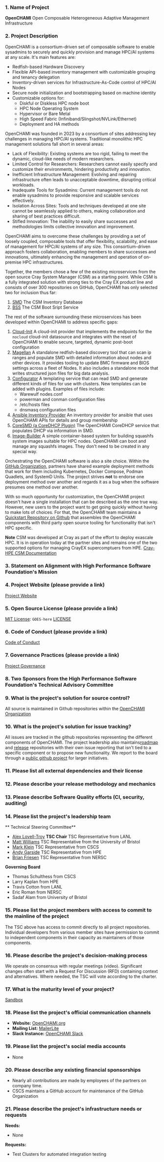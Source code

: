 ### 1. Name of Project

**OpenCHAMI** Open Composable Heterogeneous Adaptive Management Infrastructure

### 2. Project Description

OpenCHAMI is a consortium-driven set of composable software to enable sysadmins to securely and quickly provision and manage HPC/AI systems at any scale.  It's main features are: 
* Redfish-based Hardware Discovery
* Flexible API-based inventory management with customizable grouping and tenancy delegation
* Inventory-driven services for Infrastructure-As-Code control of HPC/AI Nodes
* Secure node initialization and bootstrapping based on machine identity
* Customizable options for:
  - Diskful or Diskless HPC node boot
  - HPC Node Operating System
  - Hypervisor or Bare Metal
  - High Speed Fabric (Infiniband/Slingshot/NVLink/Ethernet)
  - Deployment and HA methods

OpenCHAMI was founded in 2023 by a consortium of sites addressing key challenges in managing HPC/AI systems. Traditional monolithic HPC management solutions fall short in several areas:

* Lack of Flexibility: Existing systems are too rigid, failing to meet the dynamic, cloud-like needs of modern researchers.
* Limited Control for Researchers: Researchers cannot easily specify and customize their environments, hindering productivity and innovation.
* Inefficient Infrastructure Management: Evolving and repairing infrastructure often leads to unacceptable downtime, disrupting critical workloads.
* Inadequate Tools for Sysadmins: Current management tools do not enable sysadmins to provide responsive and scalable services effectively.
* Isolation Across Sites: Tools and techniques developed at one site cannot be seamlessly applied to others, making collaboration and sharing of best practices difficult.
* Stifled Innovation: The inability to easily share successes and methodologies limits collective innovation and improvement.

OpenCHAMI aims to overcome these challenges by providing a set of loosely coupled, composable tools that offer flexibility, scalability, and ease of management for HPC/AI systems of any size. This consortium-driven approach fosters collaboration, enabling members to share successes and innovations, ultimately enhancing the management and operation of on-premise HPC infrastructures.

Together, the members chose a few of the existing microservices from the open source Cray System Manager (CSM) as a starting point. While CSM is a fully integrated solution with strong ties to the Cray EX product line and consists of over 300 repositories on GitHub, OpenCHAMI has only selected two for inclusion thus far:

 1. [SMD](https://github.com/openchami/smd) The CSM Inventory Database
 1. [BSS](httpps://github.com/openchami/bss) The CSM Boot Sript Service
 
 The rest of the software surrounding these microservices has been developed within OpenCHAMI to address specific gaps:

 1. [Cloud-Init](https://github.com/openchami/cloud-init) A cloud-init provider that implements the endpoints for the `nocloud` cloud-init datasource and integrates with the reset of OpenCHAMI to enable secure, targeted, dynamic post-boot configuration
 1. [Magellan](https://github.com/openchami/magellan) A standalone redfish-based discovery tool that can scan ip ranges and populate SMD with detailed information about nodes and other devices.  It provides tooling to update BMC firmware and BIOS settings across a fleet of  Nodes.  It also includes a standalone mode that writes structured json files for big data analysis.
 1. [Configurator](https://github.com/openchami/configurator) A templating service that can read SMD and generate different kinds of files for use with clusters.  New templates can be added with plugins.  Examples of files include:
    - Warewulf nodes.conf
    - powerman and conman configuration files
    - /etc/hosts files
    - dnsmasq configuration files
1. [Ansible Inventory Provider](https://github.com/OpenCHAMI/ansible-smd-inventory) An inventory provider for ansible that uses OpenCHAMI APIs for details and group membership
1. [CoreSMD (a CoreDHCP Plugin)](https://github.com/OpenCHAMI/coresmd) The OpenCHAMI CoreDHCP service that populates DHCP via information in SMD.
1. [Image-Builder](https://github.com/OpenCHAMI/image-builder) A simple container-based system for building squashfs system images suitable for HPC nodes.  OpenCHAMI can boot and manage any squashfs images.  They don't need to be created in any special way.

Orchestrating the OpenCHAMI software is also a site choice.  Within the [GitHub Organization](https://github.com/openchami), partners have shared example deployment methods that work for them including Kubernetes, Docker Compose, Podman Quadlets, and SystemD Units.  The project strives __not__ to endorse one deployment method over another and regards it as a bug when the software presumes one method over another.

With so much opportunity for customization, the OpenCHAMI project doesn't have a single installation that can be described as the one true way.  However, new users to the project want to get going quickly without having to make lots of choices.  For that, the OpenCHAMI team maintains a [Quickstart Repository on Github](https://github.com/openchami/quickstart) that assembles the OpenCHAMI components with third party open source tooling for functionality that isn't HPC specific.  


**Note** CSM was developed at Cray as part of the effort to deploy exascale HPC.  It is in operation today at the partner sites and remains one of the two supported options for managing CrayEX supercomptuers from HPE. [Cray-HPE CSM Documentation](https://cray-hpe.github.io/docs-csm/en-10/)



### 3. Statement on Alignment with High Performance Software Foundation's Mission

### 4. Project Website (please provide a link)

[Project Website](https://openchami.org)

### 5. Open Source License (please provide a link)

[MIT License](https://spdx.org/licenses/MIT.html): `GOES-here`
[LICENSE](https://github.com/OpenCHAMI/.github/blob/main/LICENSE)


### 6. Code of Conduct (please provide a link)

[Code of Conduct](https://github.com/OpenCHAMI/.github/blob/main/CODE_OF_CONDUCT.md)

### 7. Governance Practices (please provide a link)

[Project Governance](https://github.com/OpenCHAMI/.github/blob/main/GOVERNANCE.MD)

### 8. Two Sponsors from the High Performance Software Foundation's Technical Advisory Committee

### 9. What is the project's solution for source control?

All source is maintained in Github repositories within the [OpenCHAMI Organization](https://github.com/openchami)

### 10. What is the project's solution for issue tracking?

All issues are tracked in the github repositories representing the different components of OpenCHAMI.  The project leadership also maintains[roadmap](https://github.com/openchami/roadmap) and [release](https://github.com/openchami/release) repositories with their own issue reporting that isn't tied to a specific component or to propose new functionality.  We report to the board through a [public github project](https://github.com/orgs/OpenCHAMI/projects/1) for larger initiatives.

### 11. Please list all external dependencies and their license

### 12. Please describe your release methodology and mechanics

### 13. Please describe Software Quality efforts (CI, security, auditing)

### 14. Please list the project's leadership team

** Technical Steering Committee**

* [Alex Lovell-Troy](https://github.com/alexlovelltroy) **TSC Chair**  TSC Representative from LANL
* [Matt Williams](https://github.com/milliams) TSC Representative from the University of Bristol
* [Mark Klein](https://github.com/mdklein) TSC Representative from CSCS
* [Andy Garside](https://github.com/ajgarside) TSC Representative from HPE
* [Brian Friesen](https://github.com/bcfriesen) TSC Representative from NERSC

**Governing Board**

* Thomas Schulthess from CSCS
* Larry Kaplan from HPE
* Travis Cotton from LANL
* Eric Roman from NERSC
* Sadaf Alam from University of Bristol


### 15. Please list the project members with access to commit to the mainline of the project

The TSC above has access to commit directly to all project repositories.  Individual developers from various member sites have permission to commit to independent components in their capacity as maintainers of those components.

### 16. Please describe the project's decision-making process

We operate on consensus with regular meetings (video). Significant changes often start with a Request For Discussion (RFD) containing context and alternatives.  Where needed, the TSC will vote according to the charter.

### 17. What is the maturity level of your project?

[Sandbox](https://github.com/hpsfoundation/tac?tab=readme-ov-file#sandbox)

### 18. Please list the project's official communication channels

* **Website:** [OpenCHAMI.org](https://openchami.org)
* **Mailing List:** [MailerLite](https://mailerlite.com)
* **Slack Instance:** [OpenCHAMI Slack](https://openchami.slack.com)

### 19. Please list the project's social media accounts

* None

### 20. Please describe any existing financial sponsorships

* Nearly all contributions are made by employees of the partners on company time.
* CSCS maintains a GitHub account for maintenance of the GitHub Organization

### 21. Please describe the project's infrastructure needs or requests

**Needs:**
 - None

**Requests:**
 - Test Clusters for automated integration testing